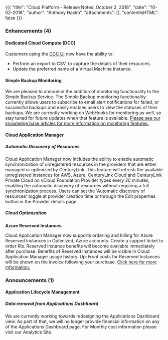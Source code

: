 {{{
"title": "Cloud Platform - Release Notes: October 2, 2018",
"date": "10-02-2018",
"author": "Anthony Hakim",
"attachments": [],
"contentIsHTML": false
}}}

### Enhancements (4)

#### Dedicated Cloud Compute (DCC)
Customers using the [DCC UI](https://dcc.ctl.io) now have the ability to:

* Perform an export to CSV, to capture the details of their resources.
* Update the preferred name of a Virtual Machine Instance.

#### Simple Backup Monitoring
We are pleased to announce the addition of monitoring functionality to the Simple Backup Service. The Simple Backup monitoring functionality currently allows users to subscribe to email alert notifications for failed, or successful backups and easily enables users to view the statuses of their backups. We are currently working on WebHooks for monitoring as well, so stay tuned for future updates when that feature is available. [Please see our knowledge base articles for more information on monitoring features.](//www.ctl.io/knowledge-base/backup/sbs-monitoring/)

#### Cloud Application Manager

##### Automatic Discovery of Resources

Cloud Application Manager now includes the ability to enable automatic synchronization of unregistered resources in the providers that are either managed or optimized by CenturyLink. This feature will refresh the available unregistered instances for AWS, Azure, CenturyLink Cloud and CenturyLink Private Cloud on vCloud Foundation Provider types every 20 minutes, enabling the automatic discovery of resources without requiring a full synchronization process. Users can set the 'Automatic discovery of resources' toggle at provider creation time or through the Edit properties button in the Provider details page.

##### Cloud Optimization

**Azure Reserved Instances**

Cloud Application Manager now supports ordering and billing for Azure Reserved Instances in Optimized, Azure accounts. Create a support ticket to order RIs. Reserved Instance benefits will become available immediately after purchase. Benefits of Reserved Instances will be visible in Cloud Application Manager usage history. Up-Front costs for Reserved Instances will be shown on the invoice following your purchase. [Click here for more information.](//www.ctl.io/knowledge-base/cloud-application-manager/cloud-optimization/partner-cloud-integration-azure-ri/)

### Announcements (1)

#### Application Lifecycle Management

##### Data removal from Applications Dashboard

We are currently working towards redesigning the Applications Dashboard view. As part of that, we will no longer provide financial information on any of the Applications Dashboard page. For Monthly cost information please visit our Analytics Site.
